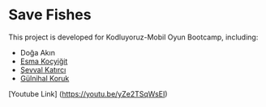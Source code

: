 # Save Fishes
This project is developed for Kodluyoruz-Mobil Oyun Bootcamp, including:

- Doğa Akın
- [Esma Koçyiğit](https://github.com/esmakocyigit)
- [Şevval Katırcı](https://github.com/sevvalkatirci)
- [Gülnihal Koruk](https://github.com/gulnihalk)

[Youtube Link] (https://youtu.be/yZe2TSqWsEI)
